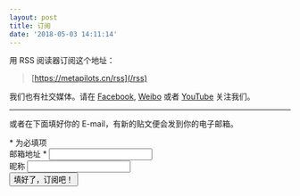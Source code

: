 ```yaml
---
layout: post
title: 订阅
date: '2018-05-03 14:11:14'
---
```


用 RSS 阅读器订阅这个地址：

> [https://metapilots.cn/rss](/rss)

我们也有社交媒体。请在 [Facebook](https://www.facebook.com/%E4%BA%8C%E5%8D%81%E4%B8%80%E5%90%8D%E9%A3%9E%E8%A1%8C%E5%91%98%E6%B6%88%E6%81%AF%E4%B8%AD%E5%BF%83-493202584501417/), [Weibo](http://weibo.com/u/6267985901) 或者 [YouTube](https://www.youtube.com/channel/UCQJ2WWqnmSBHeISOp8DXRyQ) 关注我们。

* * *

或者在下面填好你的 E-mail，有新的贴文便会发到你的电子邮箱。

<!--kg-card-begin: html--><!-- Begin Mailchimp Signup Form --><link href="//cdn-images.mailchimp.com/embedcode/classic-10_7.css" rel="stylesheet" type="text/css"><style type="text/css">
	#mc_embed_signup{background:#fff; clear:left; font:14px Helvetica,Arial,sans-serif; }
	/* Add your own Mailchimp form style overrides in your site stylesheet or in this style block.
	   We recommend moving this block and the preceding CSS link to the HEAD of your HTML file. */
</style>
<form action="https://metapilots.us20.list-manage.com/subscribe/post?u=220331742831344201742809c&amp;id=63fb5fb108" method="post" id="mc-embedded-subscribe-form" name="mc-embedded-subscribe-form" class="validate" target="_blank" novalidate>
    <div id="mc_embed_signup_scroll">
	
<div class="indicates-required">
<span class="asterisk">*</span> 为必填项</div>
<div class="mc-field-group">
	<label for="mce-EMAIL">邮箱地址 <span class="asterisk">*</span>
</label>
	<input type="email" value="" name="EMAIL" class="required email" id="mce-EMAIL">
</div>
<div class="mc-field-group">
	<label for="mce-LNAME">昵称 </label>
	<input type="text" value="" name="LNAME" class="" id="mce-LNAME">
</div>
	<div id="mce-responses" class="clear">
		<div class="response" id="mce-error-response" style="display:none"></div>
		<div class="response" id="mce-success-response" style="display:none"></div>
	</div> <!-- real people should not fill this in and expect good things - do not remove this or risk form bot signups-->
    <div style="position: absolute; left: -5000px;" aria-hidden="true"><input type="text" name="b_220331742831344201742809c_63fb5fb108" tabindex="-1" value=""></div>
    <div class="clear"><input type="submit" value="填好了，订阅吧！" name="subscribe" id="mc-embedded-subscribe" class="button"></div>
    </div>
</form>
<!--End mc_embed_signup--><!--kg-card-end: html-->